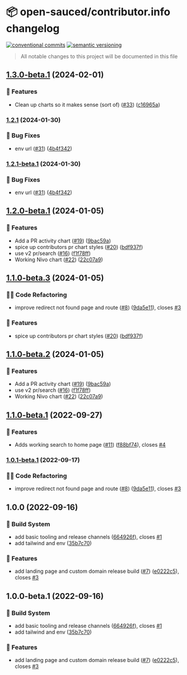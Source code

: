 # 📦 open-sauced/contributor.info changelog

[![conventional commits](https://img.shields.io/badge/conventional%20commits-1.0.0-yellow.svg)](https://conventionalcommits.org)
[![semantic versioning](https://img.shields.io/badge/semantic%20versioning-2.0.0-green.svg)](https://semver.org)

> All notable changes to this project will be documented in this file

## [1.3.0-beta.1](https://github.com/open-sauced/contributor.info/compare/v1.2.1...v1.3.0-beta.1) (2024-02-01)


### 🍕 Features

* Clean up charts so it makes sense (sort of) ([#33](https://github.com/open-sauced/contributor.info/issues/33)) ([c16965a](https://github.com/open-sauced/contributor.info/commit/c16965a87aeeb9a5daf87a14f46ab3ad20d70459))

### [1.2.1](https://github.com/open-sauced/contributor.info/compare/v1.2.0...v1.2.1) (2024-01-30)


### 🐛 Bug Fixes

* env url ([#31](https://github.com/open-sauced/contributor.info/issues/31)) ([4b4f342](https://github.com/open-sauced/contributor.info/commit/4b4f3421fe181c61d06fd9426d87bcf99c19d66b))

### [1.2.1-beta.1](https://github.com/open-sauced/contributor.info/compare/v1.2.0...v1.2.1-beta.1) (2024-01-30)


### 🐛 Bug Fixes

* env url ([#31](https://github.com/open-sauced/contributor.info/issues/31)) ([4b4f342](https://github.com/open-sauced/contributor.info/commit/4b4f3421fe181c61d06fd9426d87bcf99c19d66b))

## [1.2.0-beta.1](https://github.com/open-sauced/contributor.info/compare/v1.1.0...v1.2.0-beta.1) (2024-01-05)


### 🍕 Features

* Add a PR activity chart ([#19](https://github.com/open-sauced/contributor.info/issues/19)) ([9bac59a](https://github.com/open-sauced/contributor.info/commit/9bac59ac251a8a057185b26996347da2d0689df1))
* spice up contributors pr chart styles ([#20](https://github.com/open-sauced/contributor.info/issues/20)) ([bdf937f](https://github.com/open-sauced/contributor.info/commit/bdf937fbe3f5d900576f4401f1667253b3832a7a))
* use v2 pr/search ([#16](https://github.com/open-sauced/contributor.info/issues/16)) ([f1f78ff](https://github.com/open-sauced/contributor.info/commit/f1f78ff0b6df53a83e653c2e031232b03acb26e8))
* Working Nivo chart ([#22](https://github.com/open-sauced/contributor.info/issues/22)) ([22c07a9](https://github.com/open-sauced/contributor.info/commit/22c07a9f62ac540ba9a39edae7d06d14c03d3ef0))

## [1.1.0-beta.3](https://github.com/open-sauced/contributor.info/compare/v1.1.0-beta.2...v1.1.0-beta.3) (2024-01-05)

### 🧑‍💻 Code Refactoring

* improve redirect not found page and route ([#8](https://github.com/open-sauced/contributor.info/issues/8)) ([9da5e11](https://github.com/open-sauced/contributor.info/commit/9da5e116296848175c7b74b0384cc2dab27fdcc2)), closes [#3](https://github.com/open-sauced/contributor.info/issues/3)


### 🍕 Features

* spice up contributors pr chart styles ([#20](https://github.com/open-sauced/contributor.info/issues/20)) ([bdf937f](https://github.com/open-sauced/contributor.info/commit/bdf937fbe3f5d900576f4401f1667253b3832a7a))

## [1.1.0-beta.2](https://github.com/open-sauced/contributor.info/compare/v1.1.0-beta.1...v1.1.0-beta.2) (2024-01-05)


### 🍕 Features

* Add a PR activity chart ([#19](https://github.com/open-sauced/contributor.info/issues/19)) ([9bac59a](https://github.com/open-sauced/contributor.info/commit/9bac59ac251a8a057185b26996347da2d0689df1))
* use v2 pr/search ([#16](https://github.com/open-sauced/contributor.info/issues/16)) ([f1f78ff](https://github.com/open-sauced/contributor.info/commit/f1f78ff0b6df53a83e653c2e031232b03acb26e8))
* Working Nivo chart ([#22](https://github.com/open-sauced/contributor.info/issues/22)) ([22c07a9](https://github.com/open-sauced/contributor.info/commit/22c07a9f62ac540ba9a39edae7d06d14c03d3ef0))

## [1.1.0-beta.1](https://github.com/open-sauced/contributor.info/compare/v1.0.1-beta.1...v1.1.0-beta.1) (2022-09-27)


### 🍕 Features

* Adds working search to home page ([#11](https://github.com/open-sauced/contributor.info/issues/11)) ([f88bf74](https://github.com/open-sauced/contributor.info/commit/f88bf749c66d077c516617fa2b2db7fa1d9bef7b)), closes [#4](https://github.com/open-sauced/contributor.info/issues/4)

### [1.0.1-beta.1](https://github.com/open-sauced/contributor.info/compare/v1.0.0...v1.0.1-beta.1) (2022-09-17)


### 🧑‍💻 Code Refactoring

* improve redirect not found page and route ([#8](https://github.com/open-sauced/contributor.info/issues/8)) ([9da5e11](https://github.com/open-sauced/contributor.info/commit/9da5e116296848175c7b74b0384cc2dab27fdcc2)), closes [#3](https://github.com/open-sauced/contributor.info/issues/3)

## 1.0.0 (2022-09-16)


### 🤖 Build System

* add basic tooling and release channels ([664926f](https://github.com/open-sauced/contributor.info/commit/664926f047ca882c361beed4aeda10317869bc6e)), closes [#1](https://github.com/open-sauced/contributor.info/issues/1)
* add tailwind and env ([35b7c70](https://github.com/open-sauced/contributor.info/commit/35b7c70f3bd193c20fccad5ce4a660d1a8b07b06))


### 🍕 Features

* add landing page and custom domain release build ([#7](https://github.com/open-sauced/contributor.info/issues/7)) ([e0222c5](https://github.com/open-sauced/contributor.info/commit/e0222c5317e330c97798cbf2691c16dc59480fa3)), closes [#3](https://github.com/open-sauced/contributor.info/issues/3)

## 1.0.0-beta.1 (2022-09-16)


### 🤖 Build System

* add basic tooling and release channels ([664926f](https://github.com/open-sauced/contributor.info/commit/664926f047ca882c361beed4aeda10317869bc6e)), closes [#1](https://github.com/open-sauced/contributor.info/issues/1)
* add tailwind and env ([35b7c70](https://github.com/open-sauced/contributor.info/commit/35b7c70f3bd193c20fccad5ce4a660d1a8b07b06))


### 🍕 Features

* add landing page and custom domain release build ([#7](https://github.com/open-sauced/contributor.info/issues/7)) ([e0222c5](https://github.com/open-sauced/contributor.info/commit/e0222c5317e330c97798cbf2691c16dc59480fa3)), closes [#3](https://github.com/open-sauced/contributor.info/issues/3)
